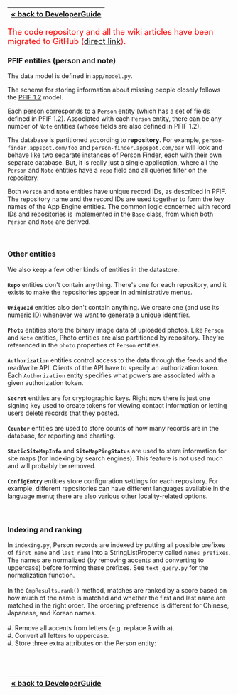 | [« back to DeveloperGuide](DeveloperGuide.md) |
|:-----------------------------------------------|

<font color='red' size='4'>The code repository and all the wiki articles have been migrated to GitHub (<a href='https://github.com/google/personfinder/wiki/DataModel'>direct link</a>).</font>



### PFIF entities (person and note) ###

The data model is defined in `app/model.py`.

The schema for storing information about missing people closely follows the [PFIF 1.2](http://zesty.ca/pfif) model.

Each person corresponds to a `Person` entity (which has a set of fields defined in PFIF 1.2).  Associated with each `Person` entity, there can be any number of `Note` entities (whose fields are also defined in PFIF 1.2).

The database is partitioned according to **repository**.  For example, `person-finder.appspot.com/foo` and `person-finder.appspot.com/bar` will look and behave like two separate instances of Person Finder, each with their own separate database.  But, it is really just a single application, where all the `Person` and `Note` entities have a `repo` field and all queries filter on the repository.

Both `Person` and `Note` entities have unique record IDs, as described in PFIF.  The repository name and the record IDs are used together to form the key names of the App Engine entities.  The common logic concerned with record IDs and repositories is implemented in the `Base` class, from which both `Person` and `Note` are derived.

<br>
<h3>Other entities</h3>

We also keep a few other kinds of entities in the datastore.<br>
<br>
<b><code>Repo</code></b> entities don't contain anything.  There's one for each repository, and it exists to make the repositories appear in administrative menus.<br>
<br>
<b><code>UniqueId</code></b> entities also don't contain anything.  We create one (and use its numeric ID) whenever we want to generate a unique identifier.<br>
<br>
<b><code>Photo</code></b> entities store the binary image data of uploaded photos.  Like <code>Person</code> and <code>Note</code> entities, Photo entities are also partitioned by repository.  They're referenced in the <code>photo</code> properties of <code>Person</code> entities.<br>
<br>
<b><code>Authorization</code></b> entities control access to the data through the feeds and the read/write API.  Clients of the API have to specify an authorization token.  Each <code>Authorization</code> entity specifies what powers are associated with a given authorization token.<br>
<br>
<b><code>Secret</code></b> entities are for cryptographic keys.  Right now there is just one signing key used to create tokens for viewing contact information or letting users delete records that they posted.<br>
<br>
<b><code>Counter</code></b> entities are used to store counts of how many records are in the database, for reporting and charting.<br>
<br>
<b><code>StaticSiteMapInfo</code></b> and <b><code>SiteMapPingStatus</code></b> are used to store information for site maps (for indexing by search engines).  This feature is not used much and will probably be removed.<br>
<br>
<b><code>ConfigEntry</code></b> entities store configuration settings for each repository.  For example, different repositories can have different languages available in the language menu; there are also various other locality-related options.<br>
<br>
<br>
<h3>Indexing and ranking</h3>

In <code>indexing.py</code>, Person records are indexed by putting all possible prefixes of <code>first_name</code> and <code>last_name</code> into a StringListProperty called <code>names_prefixes</code>.  The names are normalized (by removing accents and converting to uppercase) before forming these prefixes.  See <code>text_query.py</code> for the normalization function.<br>
<br>
In the <code>CmpResults.rank()</code> method, matches are ranked by a score based on how much of the name is matched and whether the first and last name are matched in the right order.  The ordering preference is different for Chinese, Japanese, and Korean names.<br>
<br>
#. Remove all accents from letters (e.g. replace å with a).<br>
#. Convert all letters to uppercase.<br>
#. Store three extra attributes on the Person entity:<br>
<br>
<br>
<br>
<table><thead><th> <a href='DeveloperGuide.md'>« back to DeveloperGuide</a> </th></thead><tbody>